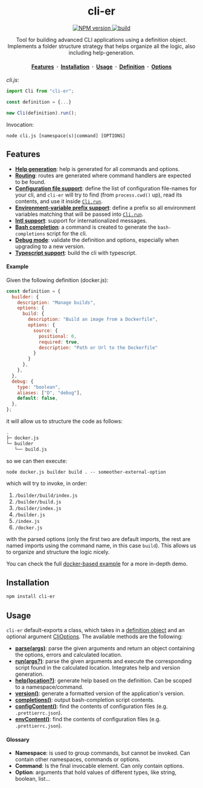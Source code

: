 <h1 align="center">cli-er</h1>

<p align="center">
  <a href="https://www.npmjs.com/package/cli-er" target="_blank">
    <img src="https://badgen.net/npm/v/cli-er" alt="NPM version">
  </a>
  <a href="https://github.com/carloscortonc/cli-er/actions/workflows/build.yml" target="_blank">
    <img src="https://github.com/carloscortonc/cli-er/actions/workflows/build.yml/badge.svg" alt="build">
  </a>
</p>

<p align="center">
  Tool for building advanced CLI applications using a definition object.</br>
  Implements a folder structure strategy that helps organize all the logic, also including help-generation.  
</p>

<h4 align="center">
  <a href="#features">Features</a>
  <span>&nbsp;·&nbsp;</span>
  <a href="#installation">Installation</a>
  <span>&nbsp;·&nbsp;</span>
  <a href="#usage">Usage</a>
  <span>&nbsp;·&nbsp;</span>
  <a href="./docs/definition.md">Definition</a>
  <span>&nbsp;·&nbsp;</span>
  <a href="./docs/cli-options.md">Options</a>
</h4>

_cli.js_:

```js
import Cli from "cli-er";

const definition = {...}

new Cli(definition).run();
```

Invocation:

```
node cli.js [namespace(s)|command] [OPTIONS]
```


## Features
- [**Help generation**](./docs/features.md#help-generation): help is generated for all commands and options.
- [**Routing**](./docs/features.md#routing): routes are generated where command handlers are expected to be found.
- [**Configuration file support**](./docs/features.md#configuration-file-support): define the list of configuration file-names for your cli, and `cli-er` will try to find (from `process.cwd()` up), read its contents, and use it inside [`Cli.run`](./docs/api.md#runargs).
- [**Environment-variable prefix support**](/docs/features.md#environment-variable-prefix-support): define a prefix so all environment variables matching that will be passed into [`Cli.run`](./docs/api.md#runargs).
- [**Intl support**](./docs/features.md#intl-support): support for internationalized messages.
- [**Bash completion**](./docs/features.md#bash-completion): a command is created to generate the `bash-completions` script for the cli.
- [**Debug mode**](./docs/features.md#debug-mode): validate the definition and options, especially when upgrading to a new version.
- [**Typescript support**](./docs/features.md#typescript-support): build the cli with typescript.


#### Example

Given the following definition (docker.js):

```js
const definition = {
  builder: {
    description: "Manage builds",
    options: {
      build: {
        description: "Build an image from a Dockerfile",
        options: {
          source: {
            positional: 0,
            required: true,
            description: "Path or Url to the Dockerfile"
          }
        }
      },
    },
  },
  debug: {
    type: "boolean",
    aliases: ["D", "debug"],
    default: false,
  },
};
```

it will allow us to structure the code as follows:

```sh
.
├─ docker.js
└─ builder
   └── build.js
```

so we can then execute:

```
node docker.js builder build . -- someother-external-option
```

which will try to invoke, in order:
1. `/builder/build/index.js`
2. `/builder/build.js`
3. `/builder/index.js`
4. `/builder.js`
5. `/index.js`
6. `/docker.js`

with the parsed options (only the first two are default imports, the rest are named imports using the command name, in this case `build`).
This allows us to organize and structure the logic nicely.

You can check the full [docker-based example](./examples/docker) for a more in-depth demo.


## Installation

```sh
npm install cli-er
```

## Usage

`cli-er` default-exports a class, which takes in a [definition object](./docs/definition.md) and an optional argument [CliOptions](./docs/cli-options.md). The available methods are the following:

- [**parse(args)**](./docs/api.md#parseargs): parse the given arguments and return an object containing the options, errors and calculated location.
- [**run(args?)**](./docs/api.md#runargs): parse the given arguments and execute the corresponding script found in the calculated location. Integrates help and version generation.
- [**help(location?)**](./docs/api.md#helplocation): generate help based on the definition. Can be scoped to a namespace/command.
- [**version()**](./docs/api.md#version): generate a formatted version of the application's version.
- [**completions()**](./docs/api.md#completions): output bash-completion script contents.
- [**configContent()**](./docs/api.md#configcontent): find the contents of configuration files (e.g. `.prettierrc.json`).
- [**envContent()**](./docs/api.md#envcontent): find the contents of configuration files (e.g. `.prettierrc.json`).

#### Glossary
- **Namespace**: is used to group commands, but cannot be invoked. Can contain other namespaces, commands or options.
- **Command**: Is the final invocable element. Can only contain options.
- **Option**: arguments that hold values of different types, like string, boolean, list...
